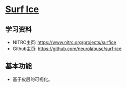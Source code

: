 # [Surf Ice](https://www.nitrc.org/projects/surfice)

## 学习资料

* NITRC主页: <https://www.nitrc.org/projects/surfice>
* Github主页: <https://github.com/neurolabusc/surf-ice>

## 基本功能

* 基于皮层的可视化。


